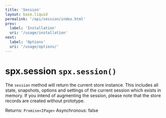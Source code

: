 ```yaml
---
title: 'Session'
layout: base.liquid
permalink: '/api/session/index.html'
prev:
  label: 'Installation'
  uri: '/usage/installation'
next:
  label: 'Options'
  uri: '/usage/options/'
---
```


# spx.session `spx.session()`

The `session` method will return the current store instance. This includes all state, snapshots, options and settings of the current session which exists in memory. If you intend of augmenting the session, please note that the store records are created without prototype.

<span class="fc-gray">Returns</span>: `Promise<IPage>`
<span class="fc-gray">Asynchronous</span>: <span class="ff-code fs-md fc-cyan">false</span>
